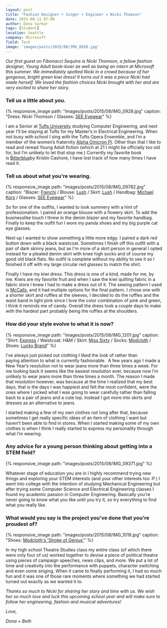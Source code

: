 ```yaml
---
layout: post
title: "Fashion Designer + Singer + Engineer = Nicki Thomson"
date: 2015-08-11 07:00
author: Dona Sarkar
tags: [Student]
location: Seattle
company: Microsoft
field: Tech
image: 'images/posts/2015/08/IMG_0928.jpg'
---
```


*Our first guest on Fibonacci Sequins is Nicki Thomson, a fellow fashion designer, Young Adult book-lover as well as being an intern at Microsoft this summer. We immediately spotted Nicki in a crowd because of her gorgeous, bright green kiwi dress! It turns out it was a piece Nicki had made herself. We loved the fashion choices Nicki brought with her and are very excited to share her story.*

### Tell us a little about you.

{% responsive_image path: "images/posts/2015/08/IMG_0928.jpg" caption: "Dress: Nicki Thomson / Glasses: <a href='http://www.seeeyewear.com'>SEE Eyewear</a>" %}

I am a Senior at [Tufts University](https://www.google.com/url?sa=t&rct=j&q=&esrc=s&source=web&cd=1&cad=rja&uact=8&ved=0CB8QFjAAahUKEwjzkdThyZPHAhVCnIgKHZsXAaY&url=http%3A%2F%2Fwww.tufts.edu%2F&ei=tNzCVfPnLcK4ogSbr4SwCg&usg=AFQjCNFYMeksdfkeZXkHXakV--_rXmtyJw&sig2=VVXwVXWRhRgzrWH21xhoBg&bvm=bv.99556055,d.cGU) studying Computer Engineering, and next year I’ll be staying at Tufts for my Master’s in Electrical Engineering. When not busy with school I sing with the Tufts Opera Ensemble, and I’m a member of the women’s fraternity [Alpha Omicron Pi](http://www.alphaomicronpi.org/). Other than that I like to read and reread Young Adult fiction (which at 21 I might be officially too old for, but I’m unlikely to let that stop me.) Currently my favorite book is [Bitterblue](http://www.amazon.com/Bitterblue-Graceling-Realm-Book-3-ebook/dp/B006CUA17O/ref=tmm_kin_swatch_0?_encoding=UTF8&qid=1438836945&sr=8-1)by Kristin Cashore, I have lost track of how many times I have read it.

### Tell us about what you're wearing.

{% responsive_image path: "images/posts/2015/08/IMG_09782.jpg" caption: "Blazer: <a href='http://shop.nordstrom.com/c/frenchi'>Frenchi</a> / Blouse: <a href='http://shop.lushfashionlounge.com/collections/tops'>Lush</a> / Skirt: <a href='http://shop.lushfashionlounge.com/collections/bottoms'>Lush</a> / Handbag: <a href='http://www.michaelkors.com/bags/_/N-283g'>Michael Kors</a> / Glasses: <a href='http://www.seeeyewear.com'>SEE Eyewear</a>" %}

So for one of the outfits, I wanted to look summery with a hint of professionalism. I paired an orange blouse with a flowery skirt. To add the businesslike touch I threw in the denim blazer and my favorite handbag. Finally to keep the outfit fun I wore my panda shoes and my big purple cat eye glasses.

Next up I wanted to show something a little more edgy. I paired a dark red button down with a black waistcoat. Sometimes I finish off this outfit with a pair of dark skinny jeans, but as I'm more of a skirt person in general I opted instead for a pleated denim skirt with knee high socks and of course my good old black flats. No outfit is complete without my ability to see it so I finished it off with my large circular red glasses to match the shirt.

Finally I have my kiwi dress. This dress is one of a kind, made for me, by me. Kiwis are my favorite fruit and when I saw the kiwi quilting fabric in a fabric store I knew I had to make a dress out of it. The sewing pattern I used is [McCalls](http://www.mccall.com/home.html), and it had multiple options for the final pattern. I chose one with a shorter skirt and ruffles at the sleeves, I decided to do the ruffles and the waist band in light pink since I love the color combination of pink and green, I think it reminds me of candy. Overall the dress took a couple days to make with the hardest part probably being the ruffles at the shoulders.

### How did your style evolve to what it is now?

{% responsive_image path: "images/posts/2015/08/IMG_1201.jpg" caption: "Shirt: <a href='http://www.express.com/clothing/women/blouses/cat/cat1850012'>Express</a> / Waistcoat: H&M / Skirt: <a href='http://www.misssixty.com/en-gb'>Miss Sixty</a> / Socks: <a href='http://www.modcloth.com/shop/socks'>Modcloth</a> / Shoes: <a href='http://www.luckybrand.com/shoes/womens/flats'>Lucky Brand</a>" %}

I’ve always just picked out clothing I liked the look of rather than paying attention to what is currently fashionable.  A few years ago I made a New Year’s resolution not to wear jeans more than three times a week. For me looking back it seems like the easiest resolution ever, because now I’m unlikely to wear jeans more than three times a month. The reason I made that resolution however, was because at the time I realized that my best days, that is the days I was happiest and felt the most confident, were the ones where I picked what I was going to wear carefully rather than falling back to a pair of jeans and a cute top. Instead I got more into skirts and dresses as an alternative to jeans.

I started making a few of my own clothes not long after that, because sometimes I get really specific ideas of an item of clothing I want but haven’t been able to find in stores. When I started making some of my own clothes is when I think I really started to express my personality through what I’m wearing.

### Any advice for a young person thinking about getting into a STEM field?

{% responsive_image path: "images/posts/2015/08/IMG_09371.jpg" %}

Whatever stage of education you are in I highly recommend trying new things and exploring your STEM interests (and your other interests too :P.) I went into college with the intention of studying Mechanical Engineering but after trying some Computer Science and Electrical Engineering classes I found my academic passion in Computer Engineering. Basically you’re never going to know what you like until you try it, so try everything to find what you really like.

### What would you say is the project you've done that you're proudest of?

{% responsive_image path: "images/posts/2015/08/IMG_1019.jpg" caption: "Shoes: <a href='http://www.modcloth.com/shop/shoes-flats/stroke-of-genus-flat-in-white'>Modcloth's 'Stroke of Genius'</a>" %}

In my high school Theatre Studies class my entire class (of which there were only four of us) worked together to devise a piece of political theatre using pieces of campaign speeches, news clips, and more. We put a lot of time and creativity into the performance with puppets, character switching and even some singing. When it came to finally performing it, I had so much fun and it was one of those rare moments where something we had started turned out exactly as we wanted it to.

*Thanks so much to Nicki for sharing her story and time with us. We wish her so much love and luck this upcoming school year and will make sure to follow her engineering, fashion and musical adventures!*

*Love,*

*Dona + Beth*

